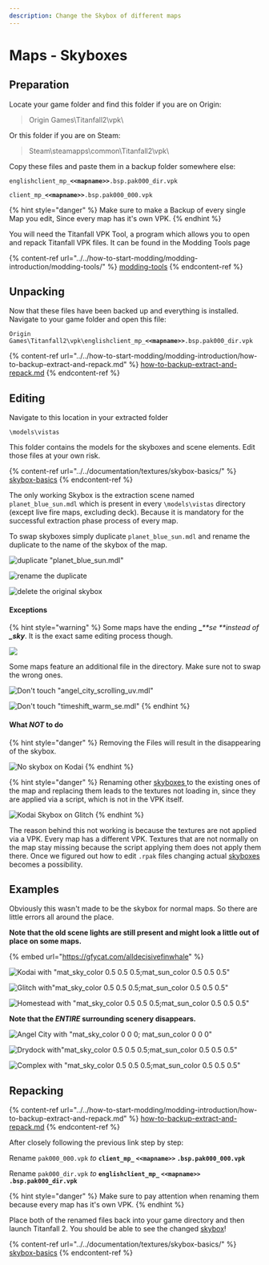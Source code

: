 ```yaml
---
description: Change the Skybox of different maps
---
```


# Maps - Skyboxes

## Preparation

Locate your game folder and find this folder if you are on Origin:

> Origin Games\Titanfall2\vpk\\

Or this folder if you are on Steam:

> Steam\steamapps\common\Titanfall2\vpk\\

Copy these files and paste them in a backup folder somewhere else:

`englishclient_mp_`**`<<mapname>>`**`.bsp.pak000_dir.vpk`

`client_mp_`**`<<mapname>>`**`.bsp.pak000_000.vpk`

{% hint style="danger" %}
Make sure to make a Backup of every single Map you edit, Since every map has it's own VPK.
{% endhint %}

You will need the Titanfall VPK Tool, a program which allows you to open and repack Titanfall VPK files. It can be found in the Modding Tools page

{% content-ref url="../../how-to-start-modding/modding-introduction/modding-tools/" %}
[modding-tools](../../how-to-start-modding/modding-introduction/modding-tools/)
{% endcontent-ref %}

## Unpacking

Now that these files have been backed up and everything is installed. Navigate to your game folder and open this file:

`Origin Games\Titanfall2\vpk\englishclient_mp_`**`<<mapname>>`**`.bsp.pak000_dir.vpk`

{% content-ref url="../../how-to-start-modding/modding-introduction/how-to-backup-extract-and-repack.md" %}
[how-to-backup-extract-and-repack.md](../../how-to-start-modding/modding-introduction/how-to-backup-extract-and-repack.md)
{% endcontent-ref %}

## Editing

Navigate to this location in your extracted folder

`\models\vistas`

This folder contains the models for the skyboxes and scene elements. Edit those files at your own risk.

{% content-ref url="../../documentation/textures/skybox-basics/" %}
[skybox-basics](../../documentation/textures/skybox-basics/)
{% endcontent-ref %}

The only working Skybox is the extraction scene named `planet_blue_sun.mdl` which is present in every `\models\vistas` directory (except live fire maps, excluding deck). Because it is mandatory for the successful extraction phase process of every map. &#x20;

To swap skyboxes simply duplicate `planet_blue_sun.mdl` and rename the duplicate to the name of the skybox of the map.&#x20;

![duplicate "planet\_blue\_sun.mdl"](../../.gitbook/assets/step-1.PNG)

![rename the duplicate](../../.gitbook/assets/step-2.PNG)

![delete the original skybox](../../.gitbook/assets/step-3.PNG)

#### Exceptions

{% hint style="warning" %}
Some maps have the ending **\_**_**se **_instead of_ **\_sky**_. It is the exact same editing process though.

![](../../.gitbook/assets/exception.PNG)

Some maps feature an additional file in the directory.  Make sure not to swap the wrong ones.

![Don't touch "angel\_city\_scrolling\_uv.mdl"  ](../../.gitbook/assets/exception-1.PNG)

![Don't touch "timeshift\_warm\_se.mdl"](../../.gitbook/assets/exception-2.PNG)
{% endhint %}

#### What _**NOT**_ to do

{% hint style="danger" %}
Removing the Files will result in the disappearing of the skybox.

![No skybox on Kodai](../../.gitbook/assets/desktop-screenshot-2020.03.01-17.23.57.22.png)
{% endhint %}

{% hint style="danger" %}
Renaming other [skyboxes ](../../documentation/textures/skybox-basics/)to the existing ones of the map and replacing them leads to the textures not loading in, since they are applied via a script, which is not in the VPK itself.&#x20;

![Kodai Skybox on Glitch](../../.gitbook/assets/desktop-screenshot-2020.03.01-17.07.41.44.png)
{% endhint %}

The reason behind this not working is because the textures are not applied via a VPK. Every map has a different VPK. Textures that are not normally on the map stay missing because the script applying them does not apply them there. Once we figured out how to edit `.rpak` files changing actual [skyboxes ](../../documentation/textures/skybox-basics/)becomes a possibility.&#x20;

## Examples

Obviously this wasn't made to be the skybox for normal maps. So there are little errors all around the place.

**Note that the old scene lights are still present and might look a little out of place on some maps.**

{% embed url="https://gfycat.com/alldecisivefinwhale" %}

![Kodai with "mat\_sky\_color 0.5 0.5 0.5;mat\_sun\_color 0.5 0.5 0.5"](../../.gitbook/assets/desktop-screenshot-2020.03.05-17.44.46.45.png)

![Glitch with"mat\_sky\_color 0.5 0.5 0.5;mat\_sun\_color 0.5 0.5 0.5"](../../.gitbook/assets/desktop-screenshot-2020.03.05-17.46.24.61.png)

![Homestead with "mat\_sky\_color 0.5 0.5 0.5;mat\_sun\_color 0.5 0.5 0.5"](../../.gitbook/assets/desktop-screenshot-2020.03.05-17.18.16.92.png)

**Note that the **_**ENTIRE**_** surrounding scenery disappears.**

![Angel City with "mat\_sky\_color 0 0 0; mat\_sun\_color 0 0 0" ](../../.gitbook/assets/desktop-screenshot-2020.03.04-18.47.58.92.png)

![Drydock with"mat\_sky\_color 0.5 0.5 0.5;mat\_sun\_color 0.5 0.5 0.5"](../../.gitbook/assets/desktop-screenshot-2020.03.05-17.27.28.28.png)

![Complex with "mat\_sky\_color 0.5 0.5 0.5;mat\_sun\_color 0.5 0.5 0.5"](../../.gitbook/assets/desktop-screenshot-2020.03.05-17.20.31.33.png)

## Repacking

{% content-ref url="../../how-to-start-modding/modding-introduction/how-to-backup-extract-and-repack.md" %}
[how-to-backup-extract-and-repack.md](../../how-to-start-modding/modding-introduction/how-to-backup-extract-and-repack.md)
{% endcontent-ref %}

After closely following the previous link step by step:

Rename `pak000_000.vpk` _to_ **`client_mp_` `<<mapname>>` `.bsp.pak000_000.vpk`**

Rename `pak000_dir.vpk` _to_ **`englishclient_mp_` `<<mapname>>`** **`.bsp.pak000_dir.vpk`**

{% hint style="danger" %}
Make sure to pay attention when renaming them because every map has it's own VPK.
{% endhint %}

Place both of the renamed files back into your game directory and then launch Titanfall 2. You should be able to see the changed [skybox](../../documentation/textures/skybox-basics/)!

{% content-ref url="../../documentation/textures/skybox-basics/" %}
[skybox-basics](../../documentation/textures/skybox-basics/)
{% endcontent-ref %}

